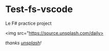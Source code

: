 # Test-fs-vscode
Le F# practice project

<img src="https://source.unsplash.com/daily>

*thanks [unsplash](https://source.unsplash.com/)!*

